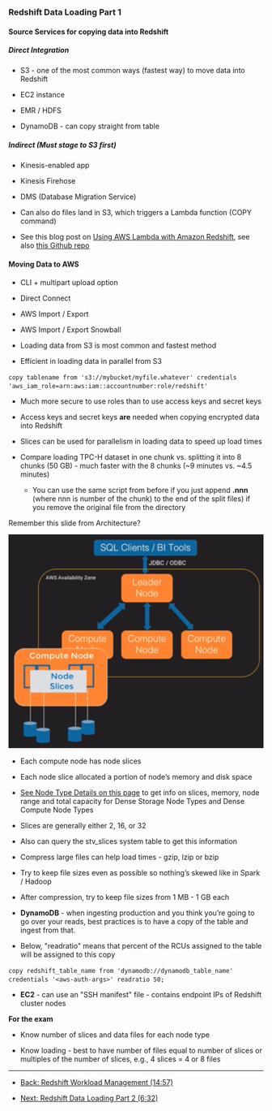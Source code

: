 ### Redshift Data Loading Part 1

#### Source Services for copying data into Redshift 

##### Direct Integration

* S3 - one of the most common ways (fastest way) to move data into Redshift

* EC2 instance

* EMR / HDFS

* DynamoDB - can copy straight from table

##### Indirect (Must stage to S3 first)

* Kinesis-enabled app

* Kinesis Firehose

* DMS (Database Migration Service)

* Can also do files land in S3, which triggers a Lambda function (COPY command)

* See this blog post on [Using AWS Lambda with Amazon Redshift](https://aws.amazon.com/blogs/big-data/a-zero-administration-amazon-redshift-database-loader/), see also [this Github repo](http://github.com/awslabs/aws-lambda-redshift-loader)

#### Moving Data to AWS

* CLI + multipart upload option

* Direct Connect 

* AWS Import / Export

* AWS Import / Export Snowball

* Loading data from S3 is most common and fastest method

* Efficient in loading data in parallel from S3

`copy tablename from 's3://mybucket/myfile.whatever' credentials 'aws_iam_role=arn:aws:iam::accountnumber:role/redshift'`

* Much more secure to use roles than to use access keys and secret keys

* Access keys and secret keys **are** needed when copying encrypted data into Redshift

* Slices can be used for parallelism in loading data to speed up load times

* Compare loading TPC-H dataset in one chunk vs. splitting it into 8 chunks (50 GB) - much faster with the 8 chunks (~9 minutes vs. ~4.5 minutes)

    * You can use the same script from before if you just append **.nnn** (where nnn is number of the chunk) to the end of the split files) if you remove the original file from the directory



Remember this slide from Architecture?

![image alt text](../images/domain4_2.png)

* Each compute node has node slices

* Each node slice allocated a portion of node’s memory and disk space

* [See Node Type Details on this page](http://docs.aws.amazon.com/redshift/latest/mgmt/working-with-clusters.html) to get info on slices, memory, node range and total capacity for Dense Storage Node Types and Dense Compute Node Types

* Slices are generally either 2, 16, or 32

* Also can query the stv_slices system table to get this information

* Compress large files can help load times - gzip, lzip or bzip

* Try to keep file sizes even as possible so nothing’s skewed like in Spark / Hadoop

* After compression, try to keep file sizes from 1 MB - 1 GB each

* **DynamoDB** - when ingesting production and you think you’re going to go over your reads, best practices is to have a copy of the table and ingest from that.

* Below, "readratio" means that percent of the RCUs assigned to the table will be assigned to this copy

`copy redshift_table_name from 'dynamodb://dynamodb_table_name' credentials '<aws-auth-args>' readratio 50;`

* **EC2** - can use an "SSH manifest" file - contains endpoint IPs of Redshift cluster nodes

**For the exam**

* Know number of slices and data files for each node type

* Know loading - best to have number of files equal to number of slices or multiples of the number of slices, e.g., 4 slices = 4 or 8 files

---


* [Back: Redshift Workload Management (14:57)](Redshift_Workload_Management.md)

* [Next: Redshift Data Loading Part 2 (6:32)](Redshift_Data_Loading_Part_2.md)
